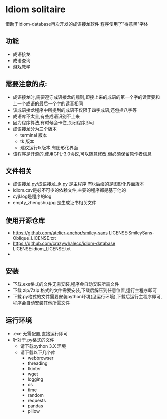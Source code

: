 # Idiom solitaire
 借助于idiom-database再次开发的成语接龙软件
 程序使用了"得意黑"字体

## 功能
- 成语接龙
- 成语查询
- 游戏教学

## 需要注意的点:
- 成语接龙时,需要遵守成语接龙的规则,即接上来的成语的第一个字的读音要和上一个成语的最后一个字的读音相同
- 该成语接龙程序中所提到的成语不仅限于四字成语,还包括八字等
- 成语库不太全,有些成语识别不上来
- 因为程序算法,有时候会卡住,关闭程序即可
- 成语接龙分为三个版本
    - terminal 版本
    - tk 版本
    - 建议运行tk版本,有图形化界面
- 该程序是开源的,使用GPL-3.0协议,可以随意修改,但必须保留原作者信息

## 文件相关
- 成语接龙.py/成语接龙_tk.py 是主程序 有tk后缀的是图形化界面版本
- idiom.csv是必不可少的依赖文件,主要的程序都是基于他的
- cyjl.log是程序的log
- empty_zhengshu.jpg 是生成证书相关文件

## 使用开源仓库
- https://github.com/atelier-anchor/smiley-sans LICENSE:SmileySans-Oblique_LICENSE.txt
- https://github.com/crazywhalecc/idiom-database  LICENSE:idiom_LICENSE.txt 
- 

## 安装
- 下载.exe格式的文件无需安装,程序会自动安装所需文件
- 下载 zip/7zip 格式的文件需要安装,下载后解压到任意位置,运行主程序即可
- 下载.py格式的文件需要安装python环境(见运行环境),下载后运行主程序即可,程序会自动安装其他所需文件

## 运行环境
- .exe 无需配置,直接运行即可
- 针对于.py格式的文件
    - 请下载python 3.X 环境
    - 请下载以下几个库
        - webbrowser
        - threading
        - tkinter
        - wget
        - logging
        - os
        - time
        - random
        - requests
        - pandas
        - pillow
